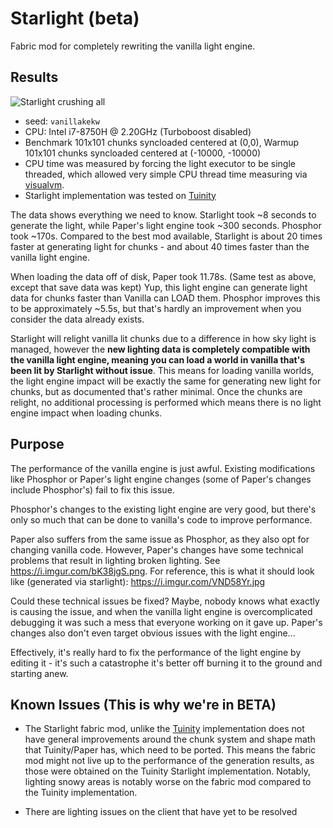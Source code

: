 Starlight (beta)
==
Fabric mod for completely rewriting the vanilla light engine.

## Results
![Starlight crushing all](https://i.imgur.com/gUHxhUZ.png)
- seed: `vanillakekw`
- CPU: Intel i7-8750H @ 2.20GHz (Turboboost disabled)
- Benchmark 101x101 chunks syncloaded centered at (0,0), Warmup 101x101 chunks syncloaded centered at (-10000, -10000)
- CPU time was measured by forcing the light executor to be single threaded, which allowed
  very simple CPU thread time measuring via [visualvm](https://visualvm.github.io/).
- Starlight implementation was tested on [Tuinity](https://github.com/Spottedleaf/Tuinity/tree/dev/lighting) 

The data shows everything we need to know. Starlight took ~8 seconds to generate the light,
while Paper's light engine took ~300 seconds. Phosphor took ~170s. Compared to the best
mod available, Starlight is about 20 times faster at generating light for chunks - and 
about 40 times faster than the vanilla light engine.

When loading the data off of disk, Paper took 11.78s. (Same test as above, except that save data was kept)
Yup, this light engine can generate light data for chunks faster than Vanilla can LOAD them.
Phosphor improves this to be approximately ~5.5s, but that's hardly an improvement when you consider
the data already exists. 

Starlight will relight vanilla lit chunks due to a difference in how sky light is managed, however
the **new lighting data is completely compatible with the vanilla light engine, meaning you can load a world in 
vanilla that's been lit by Starlight without issue**. This means for loading vanilla worlds,
the light engine impact will be exactly the same for generating new light for chunks, but as documented that's rather
minimal. Once the chunks are relight, no additional processing is performed which means there is no light engine impact
when loading chunks.

## Purpose
The performance of the vanilla engine is just awful. Existing
modifications like Phosphor or Paper's light engine changes (some of 
Paper's changes include Phosphor's) fail to fix this issue.

Phosphor's changes to the existing light engine are very good, 
but there's only so much that can be done to vanilla's code to
improve performance.

Paper also suffers from the same issue as Phosphor, as they also opt
for changing vanilla code. However, Paper's changes have some technical problems 
that result in lighting broken lighting. See https://i.imgur.com/bK38jgS.png. 
For reference, this is what it should look like (generated via starlight): 
https://i.imgur.com/VND58Yr.jpg

Could these technical issues be fixed? Maybe, nobody knows what exactly
is causing the issue, and when the vanilla light engine is
overcomplicated debugging it was such a mess that everyone working on it gave up.
Paper's changes also don't even target obvious issues with the light engine...

Effectively, it's really hard to fix the performance of the light engine by
editing it - it's such a catastrophe it's better off burning it to the ground
and starting anew.

## Known Issues (This is why we're in BETA)
- The Starlight fabric mod, unlike the [Tuinity](https://github.com/Spottedleaf/Tuinity/tree/dev/lighting) 
implementation does not have general improvements around the chunk system and shape math that Tuinity/Paper has, which need
to be ported. This means the fabric mod might not live up to the performance of the generation results,
as those were obtained on the Tuinity Starlight implementation. Notably, lighting snowy areas is
notably worse on the fabric mod compared to the Tuinity implementation.

- There are lighting issues on the client that have yet to be resolved
